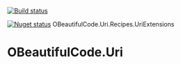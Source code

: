 [![Build status](https://ci.appveyor.com/api/projects/status/yb3sfkhpq71d7si5?svg=true)](https://ci.appveyor.com/project/SurajGupta/obeautifulcode-uri)

[![Nuget status](https://img.shields.io/nuget/v/OBeautifulCode.Uri.Recipes.UriExtensions.svg)](https://www.nuget.org/packages/OBeautifulCode.Uri.Recipes.UriExtensions)  OBeautifulCode.Uri.Recipes.UriExtensions

# OBeautifulCode.Uri

